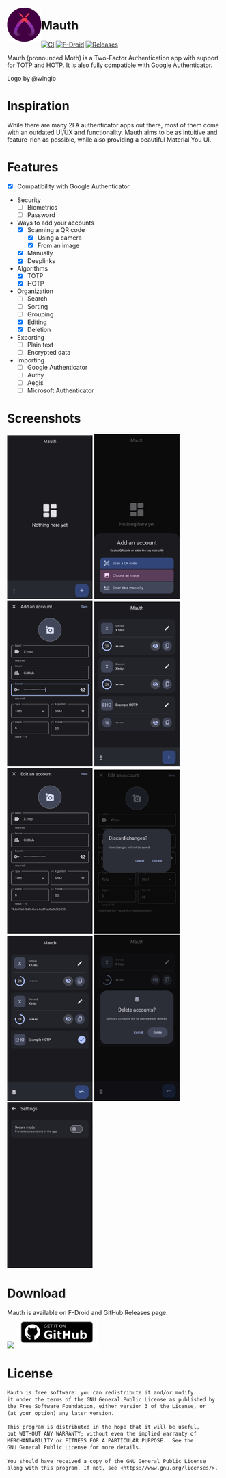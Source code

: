 <img align="left" width="80" height="80" src="github/mauth.png"
alt="App icon">

# Mauth

[![CI](https://img.shields.io/github/actions/workflow/status/X1nto/Mauth/build.yml?branch=master&color=blue&style=for-the-badge)](https://github.com/X1nto/Mauth/actions?query=branch%3Amaster)
[![F-Droid](https://img.shields.io/f-droid/v/com.xinto.mauth.svg?logo=F-Droid&color=green&style=for-the-badge)](https://f-droid.org/en/packages/com.xinto.mauth)
[![Releases](https://img.shields.io/github/release/X1nto/Mauth.svg?logo=github&color=171515&style=for-the-badge)](https://github.com/X1nto/Mauth/releases)

Mauth (pronounced Moth) is a Two-Factor Authentication app with support for TOTP and HOTP. It is also fully compatible with Google Authenticator.

Logo by @wingio

# Inspiration
While there are many 2FA authenticator apps out there, most of them come with an outdated UI/UX and functionality. Mauth aims to be as intuitive and feature-rich as possible, while also providing a beautiful Material You UI.

# Features
- [x] Compatibility with Google Authenticator
- Security
  - [ ] Biometrics
  - [ ] Password
- Ways to add your accounts
  - [x] Scanning a QR code
    - [x] Using a camera
    - [x] From an image
  - [x] Manually
  - [x] Deeplinks
- Algorithms
  - [x] TOTP
  - [x] HOTP
- Organization
  - [ ] Search
  - [ ] Sorting
  - [ ] Grouping
  - [x] Editing
  - [x] Deletion
- Exporting
  - [ ] Plain text
  - [ ] Encrypted data
- Importing
  - [ ] Google Authenticator
  - [ ] Authy
  - [ ] Aegis
  - [ ] Microsoft Authenticator

# Screenshots
<img width=200 alt="Screenshot 1" 
src="fastlane/metadata/android/en-US/images/phoneScreenshots/1.png?raw=true">
<img width=200 alt="Screenshot 2" 
src="fastlane/metadata/android/en-US/images/phoneScreenshots/2.png?raw=true">
<img width=200 alt="Screenshot 3" 
src="fastlane/metadata/android/en-US/images/phoneScreenshots/3.png?raw=true">
<img width=200 alt="Screenshot 4" 
src="fastlane/metadata/android/en-US/images/phoneScreenshots/4.png?raw=true">
<img width=200 alt="Screenshot 5" 
src="fastlane/metadata/android/en-US/images/phoneScreenshots/5.png?raw=true">
<img width=200 alt="Screenshot 6" 
src="fastlane/metadata/android/en-US/images/phoneScreenshots/6.png?raw=true">
<img width=200 alt="Screenshot 7" 
src="fastlane/metadata/android/en-US/images/phoneScreenshots/7.png?raw=true">
<img width=200 alt="Screenshot 8"
src="fastlane/metadata/android/en-US/images/phoneScreenshots/8.png?raw=true">
<img width=200 alt="Screenshot 9" 
src="fastlane/metadata/android/en-US/images/phoneScreenshots/9.png?raw=true">

# Download
Mauth is available on F-Droid and GitHub Releases page.  
[<img src="https://fdroid.gitlab.io/artwork/badge/get-it-on.png" height="75">](https://f-droid.org/en/packages/com.xinto.mauth)
[<img src="github/get_it_on_github.png" height="75">](https://github.com/X1nto/Mauth/releases)

# License
```
Mauth is free software: you can redistribute it and/or modify
it under the terms of the GNU General Public License as published by
the Free Software Foundation, either version 3 of the License, or
(at your option) any later version.

This program is distributed in the hope that it will be useful,
but WITHOUT ANY WARRANTY; without even the implied warranty of
MERCHANTABILITY or FITNESS FOR A PARTICULAR PURPOSE.  See the
GNU General Public License for more details.

You should have received a copy of the GNU General Public License
along with this program. If not, see <https://www.gnu.org/licenses/>.
```